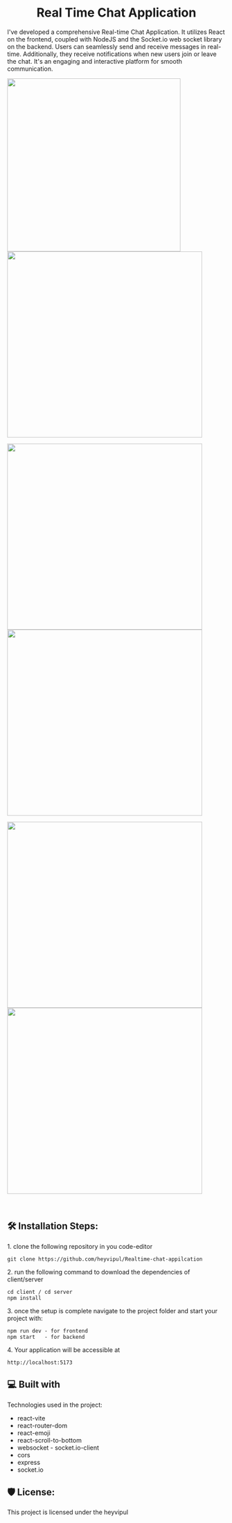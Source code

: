 <h1 align="center" id="title">Real Time Chat Application</h1>

<p id="description"> I've developed a comprehensive Real-time Chat Application. It utilizes React on the frontend, coupled with NodeJS and the Socket.io web socket library on the backend. 
Users can seamlessly send and receive messages in real-time. Additionally, they receive notifications when new users join or leave the chat. It's an engaging and interactive platform for smooth communication.</p>

<img src="https://github.com/heyvipul/Realtime-chat-appilcation/assets/131906819/b73fbb03-c45b-4082-ba02-155106d58506" width="400" height="400" /> <img src="https://github.com/heyvipul/Realtime-chat-appilcation/assets/131906819/cc087ec9-f3e4-4a4c-938a-8d30b288ce68" width="450" height="430" />

<img src="https://github.com/heyvipul/Realtime-chat-appilcation/assets/131906819/f9c3b790-a9e1-4b8d-9fa7-4f5aa7233715" width="450" height="430" /> <img src="https://github.com/heyvipul/Realtime-chat-appilcation/assets/131906819/cc087ec9-f3e4-4a4c-938a-8d30b288ce68" width="450" height="430" />

<img src="https://github.com/heyvipul/Realtime-chat-appilcation/assets/131906819/771ced19-f2ee-4ee5-910d-4208ae29800f" width="450" height="430" /> <img src="https://github.com/heyvipul/Realtime-chat-appilcation/assets/131906819/ad22bf1b-c87a-4d33-86e5-0b24fc7cf91c" width="450" height="430" />

<br/>

<h2>🛠️ Installation Steps:</h2>

<p>1. clone the following repository in you code-editor</p>

```
git clone https://github.com/heyvipul/Realtime-chat-appilcation
```

<p>2. run the following command to download the dependencies of client/server</p>

```
cd client / cd server
npm install
```

<p>3. once the setup is complete navigate to the project folder and start your project with:</p>

```
npm run dev - for frontend
npm start   - for backend
```

<p>4. Your application will be accessible at</p>

```
http://localhost:5173 
```

<h2>💻 Built with</h2>

Technologies used in the project:

*   react-vite
*   react-router-dom
*   react-emoji
*   react-scroll-to-bottom
*   websocket - socket.io-client
*   cors
*   express
*   socket.io

<h2>🛡️ License:</h2>

This project is licensed under the heyvipul





